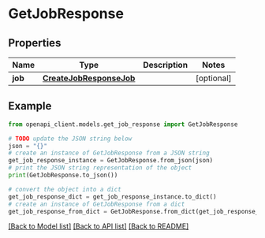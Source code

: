 # GetJobResponse


## Properties

Name | Type | Description | Notes
------------ | ------------- | ------------- | -------------
**job** | [**CreateJobResponseJob**](CreateJobResponseJob.md) |  | [optional] 

## Example

```python
from openapi_client.models.get_job_response import GetJobResponse

# TODO update the JSON string below
json = "{}"
# create an instance of GetJobResponse from a JSON string
get_job_response_instance = GetJobResponse.from_json(json)
# print the JSON string representation of the object
print(GetJobResponse.to_json())

# convert the object into a dict
get_job_response_dict = get_job_response_instance.to_dict()
# create an instance of GetJobResponse from a dict
get_job_response_from_dict = GetJobResponse.from_dict(get_job_response_dict)
```
[[Back to Model list]](../README.md#documentation-for-models) [[Back to API list]](../README.md#documentation-for-api-endpoints) [[Back to README]](../README.md)


